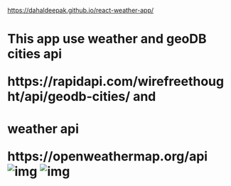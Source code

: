 https://dahaldeepak.github.io/react-weather-app/
<h1> This app use weather and geoDB cities api <p> https://rapidapi.com/wirefreethought/api/geodb-cities/ and <h1> weather api <p>https://openweathermap.org/api
<img alt="img" src="https://user-images.githubusercontent.com/86339152/211134530-fb293faf-f4cf-4e72-88f8-5aa6f655de72.png"/>

<img alt="img" src="https://user-images.githubusercontent.com/86339152/211134533-b09cf685-beb1-4a95-99fa-59122c67853f.png"/>
